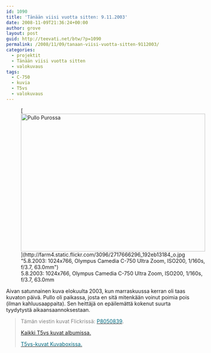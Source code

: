 ```yaml
---
id: 1090
title: 'Tänään viisi vuotta sitten: 9.11.2003'
date: 2008-11-09T21:36:24+00:00
author: grove
layout: post
guid: http://teevati.net/btw/?p=1090
permalink: /2008/11/09/tanaan-viisi-vuotta-sitten-9112003/
categories:
  - projektit
  - Tänään viisi vuotta sitten
  - valokuvaus
tags:
  - C-750
  - kuvia
  - T5vs
  - valokuvaus
---
```

<figure style="width: 500px" class="wp-caption aligncenter">[<img title="Pullo purossa" src="http://farm4.static.flickr.com/3096/2717666296_12943c19d5.jpg" alt="Pullo Purossa" width="500" height="374" />](http://farm4.static.flickr.com/3096/2717666296_192eb13184_o.jpg "5.8.2003: 1024x766, Olympus Camedia C-750 Ultra Zoom, ISO200, 1/160s, f/3.7, 63.0mm")<figcaption class="wp-caption-text">5.8.2003: 1024x766, Olympus Camedia C-750 Ultra Zoom, ISO200, 1/160s, f/3.7, 63.0mm</figcaption></figure> 

Aivan satunnainen kuva elokuulta 2003, kun marraskuussa kerran oli taas kuvaton päivä. Pullo oli paikassa, josta en sitä mitenkään voinut poimia pois (ilman kahluusaappaita). Sen heittäjä on epäilemättä kokenut suurta tyydytystä aikaansaannoksestaan.

> <span style="color: #808080;">Tämän viestin kuvat Flickrissä: </span>[<span style="color: #006a80;">P8050839</span>](http://flickr.com/photos/teevati/2717666296 "P8050839 on Flickr").
> 
> [Kaikki T5vs kuvat albumissa.](/btw/flickr/album/72157607994204386/t5vs-all.html "BTW · T5vs-all")
> 
> [<span style="color: #006a80;">T5vs-kuvat Kuvaboxissa.</span>](http://www.kuvaboxi.fi/julkinen/29poj+taavetti-btw-t5vs.html "Kuvaboxi - BTW: T5vs (Taavetti)")